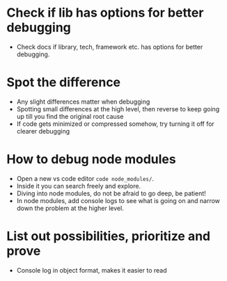 # Check if lib has options for better debugging

- Check docs if library, tech, framework etc. has options for better debugging.

# Spot the difference

- Any slight differences matter when debugging
- Spotting small differences at the high level, then reverse to keep going up till you find the original root cause
- If code gets minimized or compressed somehow, try turning it off for clearer debugging

# How to debug node modules

- Open a new vs code editor `code node_modules/`.
- Inside it you can search freely and explore.
- Diving into node modules, do not be afraid to go deep, be patient!
- In node modules, add console logs to see what is going on and narrow down the problem at the higher level.

# List out possibilities, prioritize and prove

- Console log in object format, makes it easier to read
